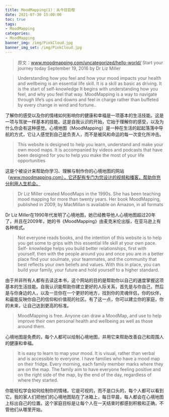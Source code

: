 ```yaml
---
title: MoodMapping(1)：从今日启程
date: 2021-07-30 15:00:00
toc: true
tags:
- MoodMapping
categories:
- MoodMapping
banner_img: /img/PinkCloud.jpg
banner_img_set: /img/PinkCloud.jpg
---
```


> 原文：www.moodmapping.com/uncategorized/hello-world/
> Start your journey today
> September 19, 2016 by Dr Liz Miller

> Understanding how you feel and how your mood impacts your health and wellbeing is an essential life skill. It is a skill as basic as driving.  It is the start of self-knowledge It begins with understanding how you feel, and why you feel that way. MoodMapping is a way to navigate through life’s ups and downs and feel in charge rather than buffeted by every change in wind and fortune..

了解你的感受以及你的情绪如何影响你的健康和幸福是一项基本的生活技能。这是一项与驾驶一样基本的技能。这是自我认识的开始，它始于理解你的感受，以及为什么你会有这种感觉。心境地图（MoodMapping）是一种在生活的起起落落中导航的方式，它让人感觉到自己是负责人，而不是被风和命运的每一次变化所冲击。

> This website is designed to help you learn, understand and make your own mood maps. It is accompanied by videos and podcasts that have been designed for you to help you make the most of your life opportunities

这是个被设计来帮助你学习、理解与制作你的心境地图的网站（www.moodmapping.com），它还配有专门为您设计的视频和播客，帮助你充分利用人生机会。

> Dr Liz Miller created MoodMaps in the 1990s. She has been teaching mood mapping for more than twenty years. Her book MoodMapping, published in 2009, by MacMillan is available on Amazon, in all formats

Dr Liz Miller在1990年代发明了心境地图，她已经教导他人心境地图超过20年了，并且在2009年，她的书《MoodMapping》由麦克米伦出版，在亚马逊上有各种格式。

> Not everyone reads books, and the intention of this website is to help you get some to grips with this essential life skill at your own pace. Self- knowledge helps you build better relationships, first with yourself, then with the people around you and once you are in a better place find your soulmate, your teammates, and the community that best reflects your own beliefs and values. With this in place, you can build your family, your future and hold yourself to a higher standard.

由于并非所有人都有去读这本书，这个网站的目的是帮助你以自己的速度掌握这项基本的生活技能。自我认识能帮助你建立更好的人际关系，首先是与你自己，然后是与你身边的人，以及一旦你在一个更好的地方，找到你的灵魂伴侣，你的伙伴，和最能反映你自己的信仰和价值观的社区。有了这一点，你可以建立你的家庭，你的未来，让自己达到更高的标准。

> MoodMapping is free. Anyone can draw a MoodMap, and use to help improve their own personal health and wellbeing as well as those around them.

心境地图是免费的，每个人都可以绘制心境地图，并用它来帮助改善自己和周围人的健康和幸福。

> It is easy to learn to map your mood. It is visual, rather than verbal and is accessible to everyone. I have families who have a mood map on their fridge. Every morning, each family member marks where they are on the map. The family aim to have everyone feeling positive and on the right side of the map, by the end of the day, regardless of where they started.

你能轻松学会如何绘制你的情绪。它是可视的，而不是口头的，每个人都可以看到它。我的家人们把他们的心境地图贴在了冰箱上，每日早晨，每人都会在心境地图上标出自己的位置。这个家庭目标是让每个人在一天结束时都感到积极和正确，不管他们从哪里开始。
